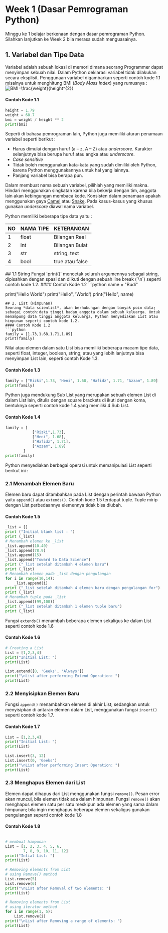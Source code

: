 # Week 1 (Dasar Pemrograman Python)
Minggu ke 1 belajar berkenaan dengan dasar pemrograman Python. Silahkan lanjutkan ke Week 2 bila merasa sudah menguasainya.

## 1. Variabel dan Tipe Data
Variabel adalah sebuah lokasi di memori dimana seorang Programmer dapat menyimpan sebuah nilai. Dalam Python deklarasi variabel tidak dilakukan secara eksplisit. Penggunaan variabel digambarkan seperti contoh kode 1.1 misalnya untuk menghitung BMI (*Body Mass Index*) yang rumusnya :
![BMI=\frac{weight}{height^{2}}](https://render.githubusercontent.com/render/math?math=BMI%3D%5Cfrac%7Bweight%7D%7Bheight%5E%7B2%7D%7D)
#### Contoh Kode 1.1
```python
height = 1.79
weight = 68.7
bmi = weight / height ** 2
print(bmi)
```
Seperti di bahasa pemrograman lain, Python juga memiliki aturan penamaan variabel seperti berikut :
  * Harus dimulai dengan huruf (a – z, A – Z) atau *underscore*. Karakter selanjutnya bisa berupa huruf atau angka atau *underscore*.
  * *Case sensitive*
  * Tidak boleh menggunakan kata-kata yang sudah dimiliki oleh Python, karena Python menggunakannya untuk hal yang lainnya.
  * Panjang variabel bisa berapa pun.

Dalam membuat nama sebuah variabel,  pilihlah yang memiliki makna. Hindari menggunakan singkatan karena bila bekerja dengan tim, anggota lain akan kebingungan membaca kode. Konsisten dalam penamaan apakah menggunakan gaya [Camel](https://en.wikipedia.org/wiki/Camel_case) atau [Snake](https://en.wikipedia.org/wiki/Snake_case). Pada kasus-kasus yang khusus gunakan *underscore* diawal nama variabel.

Python memiliki beberapa tipe data yaitu :
<table>
<thead>
<tr>
<th>NO</th>
<th>NAMA TIPE</th>
<th>KETERANGAN</th>

</tr>
</thead>
<tbody>
<tr>
<td>1</td>
<td>float</td>
<td>Bilangan Real</td>
</tr>
<tr>
<td>2</td>
<td>int</td>
<td>Bilangan Bulat</td>
</tr>
<tr>
<td>3</td>
<td>str</td>
<td>string, text</td>
</tr>
<tr>
<td>4</td>
<td>bool</td>
<td>true atau false</td>
</tr>
</tbody>
</table>
## 1.1 String
Fungsi `print()` mencetak seluruh argumennya sebagai string, dipisahkan dengan spasi dan diikuti dengan sebuah line break (`\n`) seperti contoh kode 1.2.
#### Contoh Kode 1.2
```python
name = "Budi"

print("Hello World")
print("Hello", 'World')
print("Hello", name)
```
## 2. List (Himpunan)
Seorang *data scientist*, akan berhubungan dengan banyak poin data; sebagai contoh:data tinggi badan anggota dalam sebuah keluarga. Untuk menampung data tinggi anggota keluarga, Python menyediakan List atau himpunan seperti contoh kode 1.2.
#### Contoh Kode 1.2
```python
family = [1.73,1.68,1.71,1.89]	
print(family)
```
Nilai atau elemen dalam satu List bisa memiliki beberapa macam tipe data, seperti float, integer, boolean,  string; atau yang lebih lanjutnya bisa menyimpan List lain, seperti contoh Kode 1.3.
#### Contoh Kode 1.3
```python
family = ["Rizki",1.73, "Heni", 1.68, "Hafidz", 1.71, "Azzam", 1.89]
print(family)
```
Python juga mendukung Sub List yang merupakan sebuah elemen List di dalam List lain, ditulis dengan square brackets di ikuti dengan koma, bentuknya  seperti contoh kode 1.4 yang memiliki 4 Sub List.
#### Contoh Kode 1.4
```python
family = [
            ["Rizki",1.73], 
            ["Heni", 1.68], 
            ["Hafidz", 1.71], 
            ["Azzam", 1.89]
        ]
print(family)
```

Python menyediakan berbagai operasi untuk memanipulasi List seperti berikut ini :
### 2.1 Menambah Elemen Baru
Elemen baru dapat ditambahkan pada List dengan perintah bawaan Python yaitu `append()` atau `extends()`.  Contoh kode 1.5 terdapat tuple. Tuple mirip dengan List perbedaannya elemennya tidak bisa diubah.

#### Contoh Kode 1.5
```python
_list = []
print ("Initial blank list : ")
print (_list)
# Menambah elemen ke _list
_list.append(10.40)
_list.append(78.9)
_list.append(15)
_list.append("Toward to Data Science")
print ("_list setelah ditambah 4 elemen baru")
print (_list)
# Menambah elemen pada _list dengan pengulangan
for i in range(10,14):
    _list.append(i)
print ("_list setelah ditambah 4 elemen baru dengan pengulangan for")
print (_list)
# Menambah tuple pada _list
_list.append((99,100))
print ("_list setelah ditambah 1 elemen tuple baru")
print (_list)
```

Fungsi `extends()` menambah beberapa elemen sekaligus ke dalam List seperti contoh kode 1.6
#### Contoh Kode 1.6
```python
# Creating a List 
List = [1,2,3,4] 
print("Initial List: ") 
print(List) 
  
List.extend([8, 'Geeks', 'Always']) 
print("\nList after performing Extend Operation: ") 
print(List) 
```

### 2.2 Menyisipkan Elemen Baru
Fungsi `append()` menambahkan elemen di akhir List; sedangkan untuk menyisipkan di antaran elemen dalam List, menggunakan fungsi `insert()` seperti contoh kode 1.7.

#### Contoh Kode 1.7
```python
List = [1,2,3,4] 
print("Initial List: ") 
print(List) 
  
List.insert(3, 12) 
List.insert(0, 'Geeks') 
print("\nList after performing Insert Operation: ") 
print(List) 
```

### 2.3 Menghapus Elemen dari List
Elemen dapat dihapus dari List menggunakan fungsi `remove()`. Pesan error akan muncul, bila elemen tidak ada dalam himpunan. Fungsi `remove()` akan menghapus elemen satu per satu meskipun ada elemen yang sama dalam himpunan; bila ingin menghapus beberapa elemen sekaligus gunakan pengulangan seperti contoh kode 1.8

#### Contoh Kode 1.8
```python
  
# membuat himpunan 
List = [1, 2, 3, 4, 5, 6,  
        7, 8, 9, 10, 11, 12] 
print("Intial List: ") 
print(List) 
  
# Removing elements from List 
# using Remove() method 
List.remove(5) 
List.remove(6) 
print("\nList after Removal of two elements: ") 
print(List) 
  
# Removing elements from List 
# using iterator method 
for i in range(1, 5): 
    List.remove(i) 
print("\nList after Removing a range of elements: ") 
print(List) 
```

